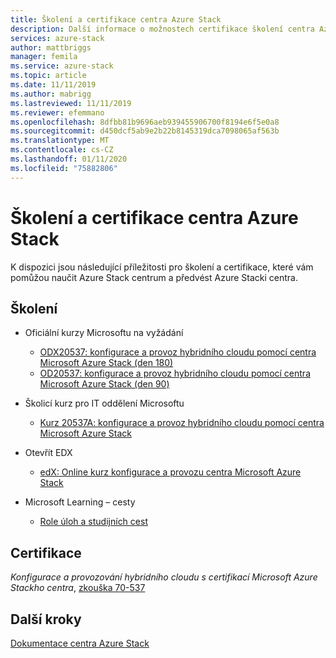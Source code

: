 ```yaml
---
title: Školení a certifikace centra Azure Stack
description: Další informace o možnostech certifikace školení centra Azure Stack
services: azure-stack
author: mattbriggs
manager: femila
ms.service: azure-stack
ms.topic: article
ms.date: 11/11/2019
ms.author: mabrigg
ms.lastreviewed: 11/11/2019
ms.reviewer: efemmano
ms.openlocfilehash: 8dfbb81b9696aeb939455906700f8194e6f5e0a8
ms.sourcegitcommit: d450dcf5ab9e2b22b8145319dca7098065af563b
ms.translationtype: MT
ms.contentlocale: cs-CZ
ms.lasthandoff: 01/11/2020
ms.locfileid: "75882806"
---
```

# <a name="azure-stack-hub-training-and-certification"></a>Školení a certifikace centra Azure Stack

K dispozici jsou následující příležitosti pro školení a certifikace, které vám pomůžou naučit Azure Stack centrum a předvést Azure Stacki centra.

## <a name="training"></a>Školení

- Oficiální kurzy Microsoftu na vyžádání
   - [ODX20537: konfigurace a provoz hybridního cloudu pomocí centra Microsoft Azure Stack (den 180)](https://www.microsoft.com/en-us/learning/course.aspx?cid=ODX20537)
   - [OD20537: konfigurace a provoz hybridního cloudu pomocí centra Microsoft Azure Stack (den 90)](https://www.microsoft.com/en-us/learning/course.aspx?cid=OD20537)

- Školicí kurz pro IT oddělení Microsoftu
   - [Kurz 20537A: konfigurace a provoz hybridního cloudu pomocí centra Microsoft Azure Stack](https://aka.ms/azsmoc)

- Otevřít EDX
   - [edX: Online kurz konfigurace a provozu centra Microsoft Azure Stack](https://aka.ms/AzureStackMOOC)
   
- Microsoft Learning – cesty
   - [Role úloh a studijních cest](https://azure.microsoft.com/training/learning-paths/)

## <a name="certification"></a>Certifikace

*Konfigurace a provozování hybridního cloudu s certifikací Microsoft Azure Stackho centra*, [zkouška 70-537](https://www.microsoft.com/learning/exam-70-537.aspx)

## <a name="next-steps"></a>Další kroky

[Dokumentace centra Azure Stack](/azure-stack/operator)
